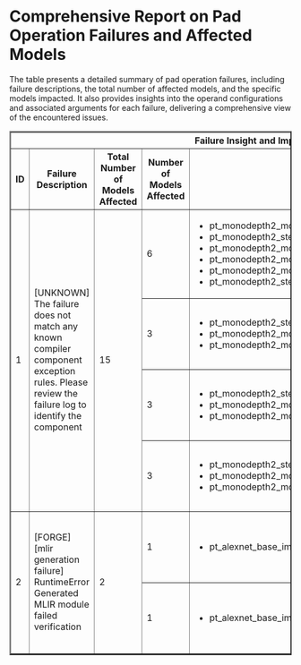 <h1>Comprehensive Report on Pad Operation Failures and Affected Models</h1>
<p>The table presents a detailed summary of pad operation failures, including failure descriptions, the total number of affected models, and the specific models impacted. It also provides insights into the operand configurations and associated arguments for each failure, delivering a comprehensive view of the encountered issues.</p>
<table border="2">
	<thead>
		<tr style="text-align: center;">
			<th colspan="5">Failure Insight and Impacted Models</th>
			<th colspan="2">Pad Operation Details</th>
		</tr>
		<tr style="text-align: center;">
			<th>ID</th>
			<th>Failure Description</th>
			<th>Total Number of Models Affected</th>
			<th>Number of Models Affected</th>
			<th>Affected Models</th>
			<th>Operands</th>
			<th>Arguments</th>
		</tr>
	</thead>
	<tbody>
		<tr>
			<td rowspan="4">1</td>
			<td rowspan="4">[UNKNOWN] The failure does not match any known compiler component exception rules. Please review the failure log to identify the component</td>
			<td rowspan="4">15</td>
			<td>6</td>
			<td><ul><li>pt_monodepth2_mono_no_pt_640x192_depth_prediction_torchvision</li><li>pt_monodepth2_stereo_no_pt_640x192_depth_prediction_torchvision</li><li>pt_monodepth2_mono_640x192_depth_prediction_torchvision</li><li>pt_monodepth2_mono_stereo_no_pt_640x192_depth_prediction_torchvision</li><li>pt_monodepth2_mono_stereo_640x192_depth_prediction_torchvision</li><li>pt_monodepth2_stereo_640x192_depth_prediction_torchvision</li></ul></td>
			<td>Operand(type=Activation, shape=(1, 16, 192, 640), dtype=float32)</td>
			<td>pad : (1, 1, 1, 1)<br>mode : "reflect"<br>channel_last : False</td>
		</tr>
		<tr>
			<td>3</td>
			<td><ul><li>pt_monodepth2_stereo_1024x320_depth_prediction_torchvision</li><li>pt_monodepth2_mono_1024x320_depth_prediction_torchvision</li><li>pt_monodepth2_mono_stereo_1024x320_depth_prediction_torchvision</li></ul></td>
			<td>Operand(type=Activation, shape=(1, 96, 160, 512), dtype=float32)</td>
			<td>pad : (1, 1, 1, 1)<br>mode : "reflect"<br>channel_last : False</td>
		</tr>
		<tr>
			<td>3</td>
			<td><ul><li>pt_monodepth2_stereo_1024x320_depth_prediction_torchvision</li><li>pt_monodepth2_mono_1024x320_depth_prediction_torchvision</li><li>pt_monodepth2_mono_stereo_1024x320_depth_prediction_torchvision</li></ul></td>
			<td>Operand(type=Activation, shape=(1, 32, 160, 512), dtype=float32)</td>
			<td>pad : (1, 1, 1, 1)<br>mode : "reflect"<br>channel_last : False</td>
		</tr>
		<tr>
			<td>3</td>
			<td><ul><li>pt_monodepth2_stereo_1024x320_depth_prediction_torchvision</li><li>pt_monodepth2_mono_1024x320_depth_prediction_torchvision</li><li>pt_monodepth2_mono_stereo_1024x320_depth_prediction_torchvision</li></ul></td>
			<td>Operand(type=Activation, shape=(1, 16, 320, 1024), dtype=float32)</td>
			<td>pad : (1, 1, 1, 1)<br>mode : "reflect"<br>channel_last : False</td>
		</tr>
		<tr>
			<td rowspan="2">2</td>
			<td rowspan="2">[FORGE][mlir generation failure] RuntimeError Generated MLIR module failed verification</td>
			<td rowspan="2">2</td>
			<td>1</td>
			<td><ul><li>pt_alexnet_base_img_cls_osmr</li></ul></td>
			<td>Operand(type=Activation, shape=(1, 1, 96, 54, 54), dtype=float32)</td>
			<td>pad : (0, 0, 2, 2)<br>mode : "constant"<br>channel_last : True</td>
		</tr>
		<tr>
			<td>1</td>
			<td><ul><li>pt_alexnet_base_img_cls_osmr</li></ul></td>
			<td>Operand(type=Activation, shape=(1, 1, 256, 27, 27), dtype=float32)</td>
			<td>pad : (0, 0, 2, 2)<br>mode : "constant"<br>channel_last : True</td>
		</tr>
	</tbody>
</table>
